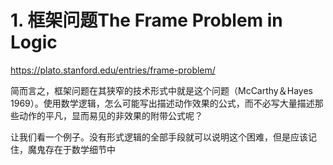








# 1. 框架问题The Frame Problem in Logic


https://plato.stanford.edu/entries/frame-problem/



简而言之，框架问题在其狭窄的技术形式中就是这个问题（McCarthy＆Hayes 1969）。使用数学逻辑，怎么可能写出描述动作效果的公式，而不必写大量描述那些动作的平凡，显而易见的非效果的附带公式呢？

让我们看一个例子。没有形式逻辑的全部手段就可以说明这个困难，但是应该记住，魔鬼存在于数学细节中



















